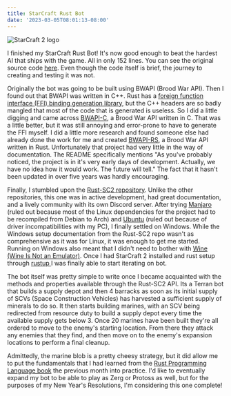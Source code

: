 ```yaml
---
title: StarCraft Rust Bot
date: '2023-03-05T08:01:13-08:00'
---
```

![StarCraft 2 logo](/img/blog/sc2.jpg)

I finished my StarCraft Rust Bot!  It's now good enough to beat the hardest AI that ships with the game. All in only 152 lines. You can see the original source code [here](https://github.com/jamesjmtaylor/rust/tree/main/sc2_bot).  Even though the code itself is brief, the journey to creating and testing it was not.

Originally the bot was going to be built using BWAPI (Brood War API).  Then I found out that BWAPI was written in C++.  Rust has a [foreign function interface (FFI) binding generation library](https://github.com/rust-lang/rust-bindgen), but the C++ headers are so badly mangled that most of the code that is generated is useless. So I did a little digging and came across [BWAPI-C](https://github.com/RnDome/bwapi-c), a Brood War API written in C.  That was a little better, but it was still annoying and error-prone to have to generate the FFI myself.  I did a little more research and found someone else had already done the work for me and created [BWAPI-RS](https://github.com/RnDome/bwapi-rs), a Brood War API written in Rust.  Unfortunately that project had very little in the way of documentation.  The README specifically mentions "As you've probably noticed, the project is in it's very early days of development. Actually, we have no idea how it would work. The future will tell."  The fact that it hasn't been updated in over five years was hardly encouraging.  

Finally, I stumbled upon the [Rust-SC2 repository](https://github.com/UltraMachine/rust-sc2).  Unlike the other repositories, this one was in active development, had great documentation, and a lively community with its own Discord server.  After trying [Manjaro](https://manjaro.org/) (ruled out because most of the Linux dependencies for the project had to be recompiled from Debian to Arch) and [Ubuntu](https://ubuntu.com/) (ruled out because of driver incompatibilities with my PC), I finally settled on Windows.  While the Windows setup documentation from the Rust-SC2 repo wasn't as comprehensive as it was for Linux, it was enough to get me started.  Running on Windows also meant that I didn't need to bother with [Wine (Wine Is Not an Emulator)](https://www.winehq.org/).  Once I had StarCraft 2 installed and rust setup through [rustup ](https://www.rust-lang.org/tools/install) I was finally able to start iterating on bot.

The bot itself was pretty simple to write once I became acquainted with the methods and properties available through the Rust-SC2 API. Its a Terran bot that builds a supply depot and then 4 barracks as soon as its initial supply of SCVs (Space Construction Vehicles) has harvested a sufficient supply of minerals to do so.  It then starts building marines, with an SCV being redirected from resource duty to build a supply depot every time the available supply gets below 3.  Once 20 marines have been built they're all ordered to move to the enemy's starting location.  From there they attack any enemies that they find, and  then move on to the enemy's expansion locations to perform a final cleanup.  

Admittedly, the marine blob is a pretty cheesy strategy, but it did allow me to put the fundamentals that I had learned from the [Rust Programming Language book](https://doc.rust-lang.org/book/) the previous month into practice.  I'd like to eventually expand my bot to be able to play as Zerg or Protoss as well, but for the purposes of my New Year's Resolutions, I'm considering this one complete!
